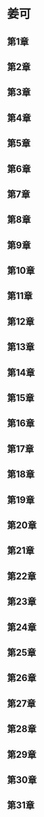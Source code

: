 # 姜可

## 第1章

## 第2章

## 第3章

## 第4章

## 第5章

## 第6章

## 第7章

## 第8章

## 第9章

## 第10章

## 第11章

## 第12章

## 第13章

## 第14章

## 第15章

## 第16章

## 第17章

## 第18章

## 第19章

## 第20章

## 第21章

## 第22章

## 第23章

## 第24章

## 第25章

## 第26章

## 第27章

## 第28章

## 第29章

## 第30章

## 第31章
